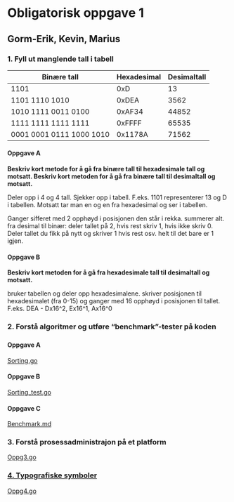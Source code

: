 <h1>      Obligatorisk oppgave 1 </h1>
<h2>      Gorm-Erik, Kevin, Marius </h2>

<h3>      1. Fyll ut manglende tall i tabell </h3>

Binære tall|Hexadesimal|Desimaltall
-|-|-
1101|0xD|13
1101 1110 1010|0xDEA |3562
1010 1111 0011 0100|0xAF34| 44852
1111 1111 1111 1111 | 0xFFFF | 65535
0001 0001 0111 1000 1010 | 0x1178A | 71562

<h4>      Oppgave A </h4>
<b>Beskriv kort metode for å gå fra binære tall til hexadesimale tall og motsatt. Beskriv kort metoden for å gå fra binære tall til desimaltall og motsatt.</b>

<p>Deler opp i 4 og 4 tall. Sjekker opp i tabell. F.eks. 1101 representerer 13 og D i tabellen.
Motsatt tar man en og en fra hexadesimal og ser i tabellen.

Ganger sifferet med 2 opphøyd i posisjonen den står i rekka. summerer alt.
fra desimal til binær: deler tallet på 2, hvis rest skriv 1, hvis ikke skriv 0. Deler tallet du fikk på nytt og skriver 1 hvis rest osv. helt til det bare er 1 igjen.</p>
<h4>      Oppgave B </h4>
<b>Beskriv kort metoden for å gå fra hexadesimale tall til desimaltall og motsatt.</b>

<p>bruker tabellen og deler opp hexadesimalene. skriver posisjonen til hexadesimalet (fra 0-15) og ganger med 16 opphøyd i posisjonen til tallet. F.eks. DEA - Dx16^2, Ex16^1, Ax16^0</p>

<h3> 2. Forstå algoritmer og utføre “benchmark”-tester på koden <h3>

<h4> Oppgave A </h4>
<a href="https://github.com/gormaar/Feil-Bruker/blob/Under-arbeid/sorting.go">Sorting.go</a>

<h4> Oppgave B </h4>
<a href="https://github.com/gormaar/Feil-Bruker/blob/Under-arbeid/sorting_test.go">Sorting_test.go</a>

<h4> Oppgave C </h4>
<a href="https://github.com/gormaar/Feil-Bruker/blob/Under-arbeid/benchmark.md">Benchmark.md</a>

<h3> 3. Forstå prosessadministrajon på et platform </h3>

<a href="https://github.com/gormaar/Feil-Bruker/blob/Under-arbeid/oppg3.go">Oppg3.go
  
<h3> 4. Typografiske symboler </h3>

<a href="https://github.com/gormaar/Feilbruker/blob/Under-arbeid/">Oppg4.go
